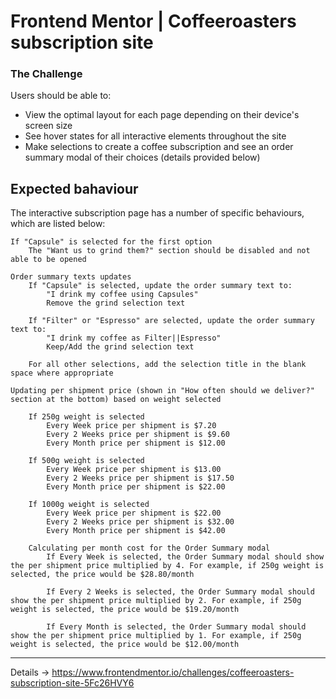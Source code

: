 # Frontend Mentor | Coffeeroasters subscription site

### The Challenge

Users should be able to:

- View the optimal layout for each page depending on their device's screen size
- See hover states for all interactive elements throughout the site
- Make selections to create a coffee subscription and see an order summary modal of their choices (details provided below)

## Expected bahaviour

The interactive subscription page has a number of specific behaviours, which are listed below:

    If "Capsule" is selected for the first option
        The "Want us to grind them?" section should be disabled and not able to be opened

    Order summary texts updates
        If "Capsule" is selected, update the order summary text to:
            "I drink my coffee using Capsules"
            Remove the grind selection text

        If "Filter" or "Espresso" are selected, update the order summary text to:
            "I drink my coffee as Filter||Espresso"
            Keep/Add the grind selection text

        For all other selections, add the selection title in the blank space where appropriate

    Updating per shipment price (shown in "How often should we deliver?" section at the bottom) based on weight selected

        If 250g weight is selected
            Every Week price per shipment is $7.20
            Every 2 Weeks price per shipment is $9.60
            Every Month price per shipment is $12.00

        If 500g weight is selected
            Every Week price per shipment is $13.00
            Every 2 Weeks price per shipment is $17.50
            Every Month price per shipment is $22.00

        If 1000g weight is selected
            Every Week price per shipment is $22.00
            Every 2 Weeks price per shipment is $32.00
            Every Month price per shipment is $42.00

        Calculating per month cost for the Order Summary modal
            If Every Week is selected, the Order Summary modal should show the per shipment price multiplied by 4. For example, if 250g weight is selected, the price would be $28.80/month

            If Every 2 Weeks is selected, the Order Summary modal should show the per shipment price multiplied by 2. For example, if 250g weight is selected, the price would be $19.20/month

            If Every Month is selected, the Order Summary modal should show the per shipment price multiplied by 1. For example, if 250g weight is selected, the price would be $12.00/month

---

Details -> https://www.frontendmentor.io/challenges/coffeeroasters-subscription-site-5Fc26HVY6

